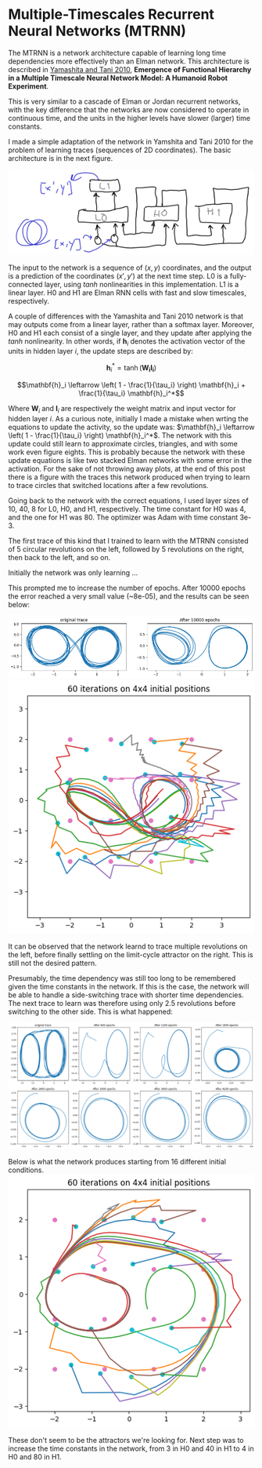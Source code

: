 # Multiple-Timescales Recurrent Neural Networks (MTRNN)

The MTRNN is a network architecture capable of learning long time dependencies more effectively than an Elman network.
This architecture is described in [Yamashita and Tani 2010](https://journals.plos.org/ploscompbiol/article?id=10.1371/journal.pcbi.1000220#s4), 
__Emergence of Functional Hierarchy in a Multiple Timescale Neural Network Model: A Humanoid Robot Experiment__.

This is very similar to a cascade of Elman or Jordan recurrent networks, with the key difference that the networks are now considered
to operate in continuous time, and the units in the higher levels have slower (larger) time constants.

I made a simple adaptation of the network in Yamshita and Tani 2010 for the problem of learning traces (sequences of 2D coordinates).
The basic architecture is in the next figure.

![mtrnn adaptation](/assets/mtrnn.png)

The input to the network is a sequence of $(x, y)$ coordinates, and the output is a prediction of the coordinates $(x', y')$  at the next
time step. L0 is a fully-connected layer, using $tanh$ nonlinearities in this implementation. L1 is a linear layer. H0 and H1 are Elman RNN
cells with fast and slow timescales, respectively.

A couple of differences with the Yamashita and Tani 2010 network is that may outputs come from a linear layer, rather than a softmax layer.
Moreover, H0 and H1 each consist of a single layer, and they update after applying the $tanh$ nonlinearity. In other words, if
$\mathbf{h}_i$ denotes the activation vector of the units in hidden layer $i$, the update steps are described by:

$$\mathbf{h}_i^* = \tanh \left( \mathbf{W_i I_i} \right)$$

$$\mathbf{h}_i \leftarrow \left( 1 - \frac{1}{\tau_i} \right) \mathbf{h}_i + \frac{1}{\tau_i} \mathbf{h}_i^*$$

Where $\mathbf{W}_i$ and $\mathbf{I}_i$ are respectively the weight matrix and input vector for hidden layer $i$.
As a curious note, initially I made a mistake when wrting the equations to update the activity, so the update was:
$\mathbf{h}_i \leftarrow \left( 1 - \frac{1}{\tau_i} \right) \mathbf{h}_i^*$.
The network with this update could still learn to approximate circles, triangles, and with some work even figure eights. This is
probably because the network with these update equations is like two stacked Elman networks with some error in the
activation. For the sake of not throwing away plots, at the end of this post there is a figure with the traces this network
produced when trying to learn to trace circles that switched locations after a few revolutions.

Going back to the network with the correct equations, I used layer sizes of 10, 40, 8 for L0, H0, and H1, respectively.
The time constant for H0 was 4, and the one for H1 was 80. The optimizer was Adam with time constant 3e-3.

The first trace of this kind that I trained to learn with the MTRNN consisted of 5 circular revolutions on the left, followed by
5 revolutions on the right, then back to the left, and so on. 

Initially the network was only learning ...


This prompted me to increase the number of epochs. After 10000 epochs the error reached a very small value (~8e-05), and the results
can be seen below:

![traces_long_train](/assets/switch_circle5_circle5_long_train.png)
![many initial conditions](/assets/switch_circle5_circle5_long_train2.png)

It can be observed that the network learnd to trace multiple revolutions on the left, before finally settling on the limit-cycle
attractor on the right. This is still not the desired pattern.

Presumably, the time dependency was still too long to be remembered given the time constants in the network. If this is the case,
the network will be able to handle a side-switching trace with shorter time dependencies. The next trace to learn was therefore
using only 2.5 revolutions before switching to the other side. This is what happened:

![fewer revolutions](/assets/switch_circle2_circle2_4200.png)

Below is what the network produces starting from 16 different initial conditions.  
![no cigar](/assets/switch_circle2_circle2_4200_ics.png)


These don't seem to be the attractors we're looking for. Next step was to increase the time constants in the network, from 3 in H0 and 40 in H1 to 4 in H0 and 80 in H1.
